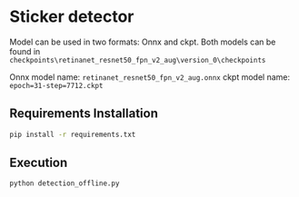 # Sticker detector

Model can be used in two formats: Onnx and ckpt. 
Both models can be found in `checkpoints\retinanet_resnet50_fpn_v2_aug\version_0\checkpoints`

Onnx model name: `retinanet_resnet50_fpn_v2_aug.onnx`
ckpt model name: `epoch=31-step=7712.ckpt`

## Requirements Installation

```sh
pip install -r requirements.txt
```

## Execution

```sh
python detection_offline.py
```
